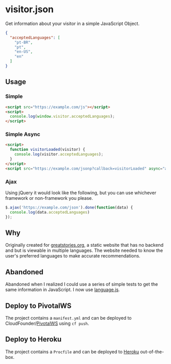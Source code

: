 # visitor.json

Get information about your visitor in a simple JavaScript Object.

```json
{
  "acceptedLanguages": [
    "pt-BR",
    "pt",
    "en-US",
    "en"
  ]
}
```

## Usage

### Simple

```html
<script src="https://example.com/js"></script>
<script>
  console.log(window.visitor.acceptedLanguages);
</script>
```

### Simple Async

```html
<script>
  function visitorLoaded(visitor) {
    console.log(visitor.acceptedLanguages);
  }
</script>
<script src="https://example.com/jsonp?callback=visitorLoaded" async="async"></script>
```

### Ajax

Using jQuery it would look like the following, but you can use whichever
framework or non-framework you please.

```javascript
$.ajax('https://example.com/json').done(function(data) {
  console.log(data.acceptedLanguages)
});
```

## Why

Originally created for [greatstories.org](https://greatstories.org), a static
website that has no backend and but is viewable in multiple languages. The
website needed to know the user's preferred languages to make accurate
recommendations.

## Abandoned

Abandoned when I realized I could use a series of simple tests to get the same
information in JavaScript. I now use 
[language.js](https://github.com/leighmcculloch/languages.js).

## Deploy to PivotalWS

The project contains a `manifest.yml` and can be deployed to
CloudFounder/[PivotalWS](https://run.pivotal.io) using `cf push`.

## Deploy to Heroku

The project contains a `Procfile` and can be deployed to
[Heroku](https://heroku.com) out-of-the-box.
